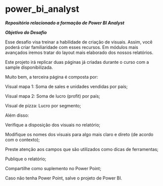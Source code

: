 # power_bi_analyst

***Repositório relacionado a formação de Power BI Analyst***

***Objetivo do Desafio***  

Esse desafio visa treinar a habilidade de criação de visuais. Assim, você poderá criar familiaridade com esses recursos. Em módulos mais avançados iremos tratar do layout mais elaborado dos nossos relatórios.  

Este projeto irá replicar duas páginas já criadas durante o curso com a sample disponibilizada.  

Muito bem, a terceira página é composta por: 

Visual mapa 1: Soma de sales e unidades vendidas por país;

Visual mapa 2: Soma de lucro (profit) por país; 

Visual de pizza: Lucro por segmento;

 

Além disso: 

Verifique a disposição dos visuais no relatório;

Modifique os nomes dos visuais para algo mais claro e direto (de acordo com o contexto);

Preste atenção aos campos que são utilizados como dicas de ferramentas;

Publique o relatório;

Compartilhe como suplemento no Power Point;

Caso não tenha Power Point, salve o projeto de Power BI.
